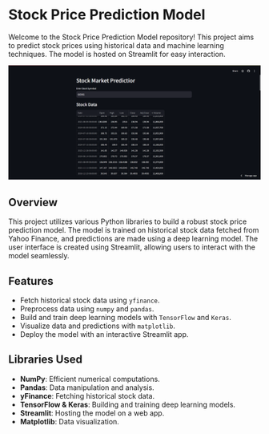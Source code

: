 # Stock Price Prediction Model

Welcome to the Stock Price Prediction Model repository! This project aims to predict stock prices using historical data and machine learning techniques. The model is hosted on Streamlit for easy interaction.

![Project Banner](Images/Home_Page.png) <!-- Placeholder for image -->

## Overview

This project utilizes various Python libraries to build a robust stock price prediction model. The model is trained on historical stock data fetched from Yahoo Finance, and predictions are made using a deep learning model. The user interface is created using Streamlit, allowing users to interact with the model seamlessly.

## Features

- Fetch historical stock data using `yfinance`.
- Preprocess data using `numpy` and `pandas`.
- Build and train deep learning models with `TensorFlow` and `Keras`.
- Visualize data and predictions with `matplotlib`.
- Deploy the model with an interactive Streamlit app.

## Libraries Used

- **NumPy**: Efficient numerical computations.
- **Pandas**: Data manipulation and analysis.
- **yFinance**: Fetching historical stock data.
- **TensorFlow & Keras**: Building and training deep learning models.
- **Streamlit**: Hosting the model on a web app.
- **Matplotlib**: Data visualization.
